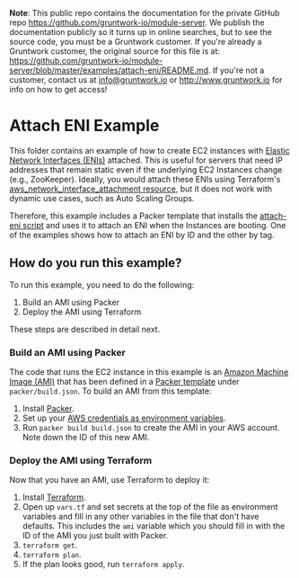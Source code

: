 **Note**: This public repo contains the documentation for the private GitHub repo <https://github.com/gruntwork-io/module-server>.
We publish the documentation publicly so it turns up in online searches, but to see the source code, you must be a Gruntwork customer.
If you're already a Gruntwork customer, the original source for this file is at: <https://github.com/gruntwork-io/module-server/blob/master/examples/attach-eni/README.md>.
If you're not a customer, contact us at <info@gruntwork.io> or <http://www.gruntwork.io> for info on how to get access!

# Attach ENI Example

This folder contains an example of how to create EC2 instances with [Elastic Network Interfaces 
(ENIs)](http://docs.aws.amazon.com/AWSEC2/latest/UserGuide/using-eni.html) attached. This is useful for servers 
that need IP addresses that remain static even if the underlying EC2 Instances change (e.g., ZooKeeper). Ideally, you
would attach these ENIs using Terraform's [aws_network_interface_attachment
resource](https://www.terraform.io/docs/providers/aws/r/network_interface_attachment.html), but it does not work with
dynamic use cases, such as Auto Scaling Groups. 

Therefore, this example includes a Packer template that installs the [attach-eni script](/modules/attach-eni) and uses 
it to attach an ENI when the Instances are booting. One of the examples shows how to attach an ENI by ID and the other
by tag.




## How do you run this example?

To run this example, you need to do the following:

1. Build an AMI using Packer
1. Deploy the AMI using Terraform

These steps are described in detail next.


### Build an AMI using Packer

The code that runs the EC2 instance in this example is an [Amazon Machine Image
(AMI)](http://docs.aws.amazon.com/AWSEC2/latest/UserGuide/AMIs.html) that has been defined in a [Packer
template](https://www.packer.io/) under `packer/build.json`. To build an AMI from this template:

1. Install [Packer](https://www.packer.io/).
1. Set up your [AWS credentials as environment variables](https://www.packer.io/docs/builders/amazon.html).
1. Run `packer build build.json` to create the AMI in your AWS account. Note down the ID of this new AMI.


### Deploy the AMI using Terraform

Now that you have an AMI, use Terraform to deploy it:

1. Install [Terraform](https://www.terraform.io/).
1. Open up `vars.tf` and set secrets at the top of the file as environment variables and fill in any other variables in
   the file that don't have defaults. This includes the `ami` variable which you should fill in with the ID of the
   AMI you just built with Packer.
1. `terraform get`.
1. `terraform plan`.
1. If the plan looks good, run `terraform apply`.